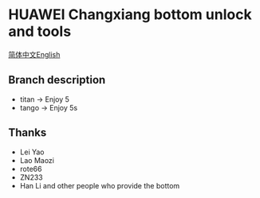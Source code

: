 # HUAWEI Changxiang bottom unlock and tools
[简体中文](https://github.com/ReallySnow/Unlock_Huawei_Mtk/blob/ReadMe/README.md)[English]([简体中文](https://github.com/ReallySnow/Unlock_Huawei_Mtk/blob/ReadMe/README_EN.md))

## Branch description
* titan -> Enjoy 5
* tango -> Enjoy 5s

## Thanks
* Lei Yao
* Lao Maozi
* rote66
* ZN233
* Han Li and other people who provide the bottom